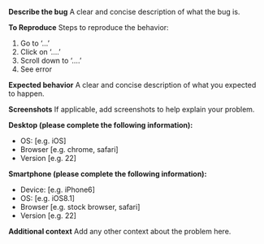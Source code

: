 **Describe the bug** A clear and concise description of what the bug is.

**To Reproduce** Steps to reproduce the behavior:

1.  Go to ‘…’
2.  Click on ‘….’
3.  Scroll down to ‘….’
4.  See error

**Expected behavior** A clear and concise description of what you expected to happen.

**Screenshots** If applicable, add screenshots to help explain your problem.

**Desktop (please complete the following information):**

-   OS: \[e.g. iOS\]
-   Browser \[e.g. chrome, safari\]
-   Version \[e.g. 22\]

**Smartphone (please complete the following information):**

-   Device: \[e.g. iPhone6\]
-   OS: \[e.g. iOS8.1\]
-   Browser \[e.g. stock browser, safari\]
-   Version \[e.g. 22\]

**Additional context** Add any other context about the problem here.

